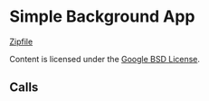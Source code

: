 
Simple Background App
=======



[Zipfile](http://developer.chrome.com/extensions/examples/apps/background-simple.zip)

Content is licensed under the [Google BSD License](https://developers.google.com/open-source/licenses/bsd).

Calls
-----

